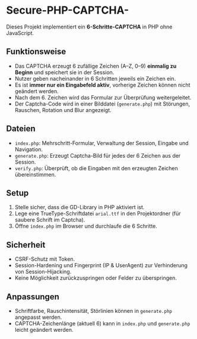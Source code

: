 # Secure-PHP-CAPTCHA-

Dieses Projekt implementiert ein **6-Schritte-CAPTCHA** in PHP ohne JavaScript.  

## Funktionsweise

- Das CAPTCHA erzeugt 6 zufällige Zeichen (A–Z, 0–9) **einmalig zu Beginn** und speichert sie in der Session.  
- Nutzer geben nacheinander in 6 Schritten jeweils ein Zeichen ein.  
- Es ist **immer nur ein Eingabefeld aktiv**, vorherige Zeichen können nicht geändert werden.  
- Nach dem 6. Zeichen wird das Formular zur Überprüfung weitergeleitet.  
- Der Captcha-Code wird in einer Bilddatei (`generate.php`) mit Störungen, Rauschen, Rotation und Blur angezeigt.

## Dateien

- `index.php`: Mehrschritt-Formular, Verwaltung der Session, Eingabe und Navigation.  
- `generate.php`: Erzeugt Captcha-Bild für jedes der 6 Zeichen aus der Session.  
- `verify.php`: Überprüft, ob die Eingaben mit den erzeugten Zeichen übereinstimmen.

## Setup

1. Stelle sicher, dass die GD-Library in PHP aktiviert ist.  
2. Lege eine TrueType-Schriftdatei `arial.ttf` in den Projektordner (für saubere Schrift im Captcha).  
3. Öffne `index.php` im Browser und durchlaufe die 6 Schritte.

## Sicherheit

- CSRF-Schutz mit Token.  
- Session-Hardening und Fingerprint (IP & UserAgent) zur Verhinderung von Session-Hijacking.  
- Keine Möglichkeit zurückzuspringen oder Felder zu überspringen.

## Anpassungen

- Schriftfarbe, Rauschintensität, Störlinien können in `generate.php` angepasst werden.  
- CAPTCHA-Zeichenlänge (aktuell 6) kann in `index.php` und `generate.php` leicht geändert werden.

